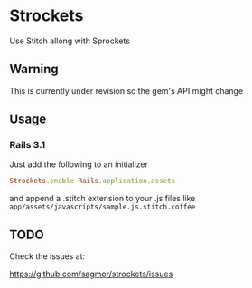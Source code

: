 # Strockets
Use Stitch allong with Sprockets

## Warning
This is currently under revision so the gem's API might change


## Usage
### Rails 3.1

Just add the following to an initializer

```ruby
Strockets.enable Rails.application.assets
```

and append a .stitch extension to your .js files like `app/assets/javascripts/sample.js.stitch.coffee`

## TODO
Check the issues at:

  https://github.com/sagmor/strockets/issues
